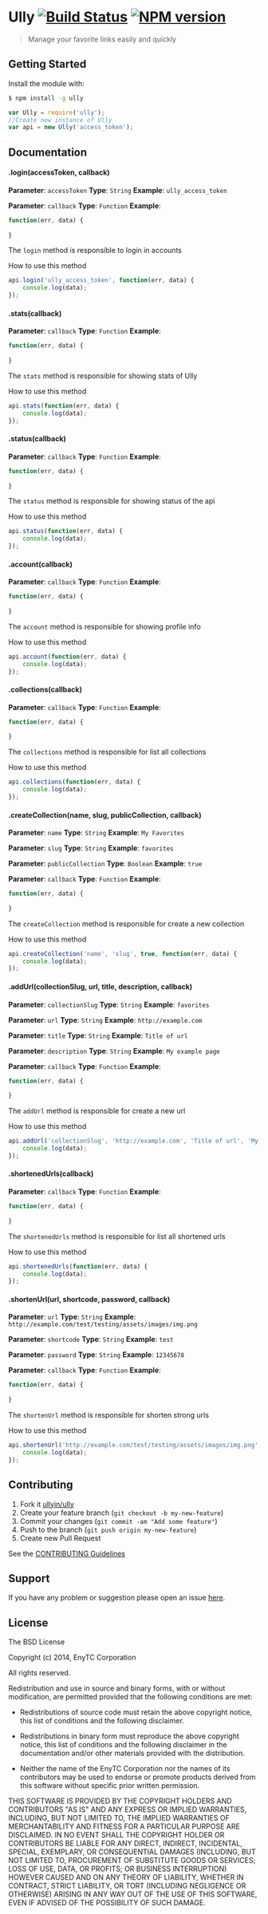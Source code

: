 # Ully [![Build Status](https://secure.travis-ci.org/ullyin/ully.png?branch=master)](http://travis-ci.org/ullyin/ully) [![NPM version](https://badge-me.herokuapp.com/api/npm/ully.png)](http://badges.enytc.com/for/npm/ully)

> Manage your favorite links easily and quickly

## Getting Started

Install the module with: 

```bash
$ npm install -g ully
```

```javascript
var Ully = require('ully');
//Create new instance of Ully
var api = new Ully('access_token');
```

## Documentation

#### .login(accessToken, callback)

**Parameter**: `accessToken`
**Type**: `String`
**Example**: `ully_access_token`


**Parameter**: `callback`
**Type**: `Function`
**Example**: 
```javascript
function(err, data) {
    
}
```

The `login` method is responsible to login in accounts

How to use this method

```javascript
api.login('ully_access_token', function(err, data) {
    console.log(data);
});
```

#### .stats(callback)

**Parameter**: `callback`
**Type**: `Function`
**Example**: 
```javascript
function(err, data) {
    
}
```

The `stats` method is responsible for showing stats of Ully

How to use this method

```javascript
api.stats(function(err, data) {
    console.log(data);
});
```

#### .status(callback)

**Parameter**: `callback`
**Type**: `Function`
**Example**: 
```javascript
function(err, data) {
    
}
```

The `status` method is responsible for showing status of the api

How to use this method

```javascript
api.status(function(err, data) {
    console.log(data);
});
```

#### .account(callback)

**Parameter**: `callback`
**Type**: `Function`
**Example**: 
```javascript
function(err, data) {
    
}
```

The `account` method is responsible for showing profile info

How to use this method

```javascript
api.account(function(err, data) {
    console.log(data);
});
```

#### .collections(callback)

**Parameter**: `callback`
**Type**: `Function`
**Example**: 
```javascript
function(err, data) {
    
}
```

The `collections` method is responsible for list all collections

How to use this method

```javascript
api.collections(function(err, data) {
    console.log(data);
});
```

#### .createCollection(name, slug, publicCollection, callback)

**Parameter**: `name`
**Type**: `String`
**Example**: `My Favorites`


**Parameter**: `slug`
**Type**: `String`
**Example**: `favorites`


**Parameter**: `publicCollection`
**Type**: `Boolean`
**Example**: `true`


**Parameter**: `callback`
**Type**: `Function`
**Example**: 
```javascript
function(err, data) {
    
}
```

The `createCollection` method is responsible for create a new collection

How to use this method

```javascript
api.createCollection('name', 'slug', true, function(err, data) {
    console.log(data);
});
```

#### .addUrl(collectionSlug, url, title, description, callback)

**Parameter**: `collectionSlug`
**Type**: `String`
**Example**: `favorites`


**Parameter**: `url`
**Type**: `String`
**Example**: `http://example.com`


**Parameter**: `title`
**Type**: `String`
**Example**: `Title of url`


**Parameter**: `description`
**Type**: `String`
**Example**: `My example page`


**Parameter**: `callback`
**Type**: `Function`
**Example**: 
```javascript
function(err, data) {
    
}
```

The `addUrl` method is responsible for create a new url

How to use this method

```javascript
api.addUrl('collectionSlug', 'http://example.com', 'Title of url', 'My example page',function(err, data) {
    console.log(data);
});
```

#### .shortenedUrls(callback)

**Parameter**: `callback`
**Type**: `Function`
**Example**: 
```javascript
function(err, data) {
    
}
```

The `shortenedUrls` method is responsible for list all shortened urls

How to use this method

```javascript
api.shortenedUrls(function(err, data) {
    console.log(data);
});
```

#### .shortenUrl(url, shortcode, password, callback)

**Parameter**: `url`
**Type**: `String`
**Example**: `http://example.com/test/testing/assets/images/img.png`


**Parameter**: `shortcode`
**Type**: `String`
**Example**: `test`


**Parameter**: `password`
**Type**: `String`
**Example**: `12345678`


**Parameter**: `callback`
**Type**: `Function`
**Example**: 
```javascript
function(err, data) {
    
}
```

The `shortenUrl` method is responsible for shorten strong urls

How to use this method

```javascript
api.shortenUrl('http://example.com/test/testing/assets/images/img.png', 'test', '12345678', function(err, data) {
    console.log(data);
});
```

## Contributing

1. Fork it [ullyin/ully](https://github.com/ullyin/ully/fork)
2. Create your feature branch (`git checkout -b my-new-feature`)
3. Commit your changes (`git commit -am "Add some feature"`)
4. Push to the branch (`git push origin my-new-feature`)
5. Create new Pull Request

See the [CONTRIBUTING Guidelines](CONTRIBUTING.md)

## Support
If you have any problem or suggestion please open an issue [here](https://github.com/ullyin/ully/issues).

## License

The BSD License

Copyright (c) 2014, EnyTC Corporation

All rights reserved.

Redistribution and use in source and binary forms, with or without modification,
are permitted provided that the following conditions are met:

* Redistributions of source code must retain the above copyright notice, this
  list of conditions and the following disclaimer.

* Redistributions in binary form must reproduce the above copyright notice, this
  list of conditions and the following disclaimer in the documentation and/or
  other materials provided with the distribution.

* Neither the name of the EnyTC Corporation nor the names of its
  contributors may be used to endorse or promote products derived from
  this software without specific prior written permission.

THIS SOFTWARE IS PROVIDED BY THE COPYRIGHT HOLDERS AND CONTRIBUTORS "AS IS" AND
ANY EXPRESS OR IMPLIED WARRANTIES, INCLUDING, BUT NOT LIMITED TO, THE IMPLIED
WARRANTIES OF MERCHANTABILITY AND FITNESS FOR A PARTICULAR PURPOSE ARE
DISCLAIMED. IN NO EVENT SHALL THE COPYRIGHT HOLDER OR CONTRIBUTORS BE LIABLE FOR
ANY DIRECT, INDIRECT, INCIDENTAL, SPECIAL, EXEMPLARY, OR CONSEQUENTIAL DAMAGES
(INCLUDING, BUT NOT LIMITED TO, PROCUREMENT OF SUBSTITUTE GOODS OR SERVICES;
LOSS OF USE, DATA, OR PROFITS; OR BUSINESS INTERRUPTION) HOWEVER CAUSED AND ON
ANY THEORY OF LIABILITY, WHETHER IN CONTRACT, STRICT LIABILITY, OR TORT
(INCLUDING NEGLIGENCE OR OTHERWISE) ARISING IN ANY WAY OUT OF THE USE OF THIS
SOFTWARE, EVEN IF ADVISED OF THE POSSIBILITY OF SUCH DAMAGE.

